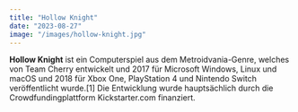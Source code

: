 ```yaml
---
title: "Hollow Knight"
date: "2023-08-27"
image: "/images/hollow-knight.jpg"
---
```


__Hollow Knight__ ist ein Computerspiel aus dem Metroidvania-Genre, welches von Team Cherry entwickelt und 2017 für Microsoft Windows, Linux und macOS und 2018 für Xbox One, PlayStation 4 und Nintendo Switch veröffentlicht wurde.[1] Die Entwicklung wurde hauptsächlich durch die Crowdfundingplattform Kickstarter.com finanziert.